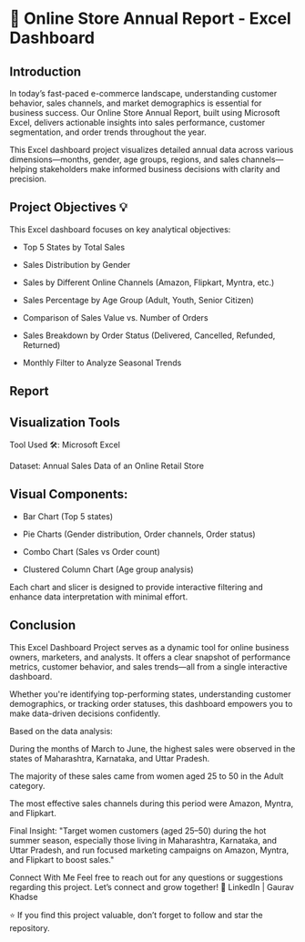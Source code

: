 
# 🛒 Online Store Annual Report - Excel Dashboard

## Introduction
In today’s fast-paced e-commerce landscape, understanding customer behavior, sales channels, and market demographics is essential for business success. Our Online Store Annual Report, built using Microsoft Excel, delivers actionable insights into sales performance, customer segmentation, and order trends throughout the year.

This Excel dashboard project visualizes detailed annual data across various dimensions—months, gender, age groups, regions, and sales channels—helping stakeholders make informed business decisions with clarity and precision.

## Project Objectives 💡
This Excel dashboard focuses on key analytical objectives:

- Top 5 States by Total Sales

- Sales Distribution by Gender

- Sales by Different Online Channels (Amazon, Flipkart, Myntra, etc.)

- Sales Percentage by Age Group (Adult, Youth, Senior Citizen)

- Comparison of Sales Value vs. Number of Orders

- Sales Breakdown by Order Status (Delivered, Cancelled, Refunded, Returned)

- Monthly Filter to Analyze Seasonal Trends

## Report

## Visualization Tools
Tool Used 🛠️: Microsoft Excel

Dataset: Annual Sales Data of an Online Retail Store

## Visual Components:

- Bar Chart (Top 5 states)

- Pie Charts (Gender distribution, Order channels, Order status)

- Combo Chart (Sales vs Order count)

- Clustered Column Chart (Age group analysis)

Each chart and slicer is designed to provide interactive filtering and enhance data interpretation with minimal effort.

## Conclusion
This Excel Dashboard Project serves as a dynamic tool for online business owners, marketers, and analysts. It offers a clear snapshot of performance metrics, customer behavior, and sales trends—all from a single interactive dashboard.

Whether you're identifying top-performing states, understanding customer demographics, or tracking order statuses, this dashboard empowers you to make data-driven decisions confidently.

Based on the data analysis:

During the months of March to June, the highest sales were observed in the states of Maharashtra, Karnataka, and Uttar Pradesh.

The majority of these sales came from women aged 25 to 50 in the Adult category.

The most effective sales channels during this period were Amazon, Myntra, and Flipkart.

Final Insight:
"Target women customers (aged 25–50) during the hot summer season, especially those living in Maharashtra, Karnataka, and Uttar Pradesh, and run focused marketing campaigns on Amazon, Myntra, and Flipkart to boost sales."




Connect With Me
Feel free to reach out for any questions or suggestions regarding this project.
Let’s connect and grow together!
🔗 LinkedIn | Gaurav Khadse

⭐ If you find this project valuable, don’t forget to follow and star the repository.



